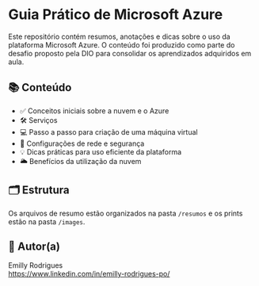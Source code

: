 # Guia Prático de Microsoft Azure

Este repositório contém resumos, anotações e dicas sobre o uso da plataforma Microsoft Azure. O conteúdo foi produzido como parte do desafio proposto pela DIO para consolidar os aprendizados adquiridos em aula.

## 📚 Conteúdo

- ✅ Conceitos iniciais sobre a nuvem e o Azure
- 🛠️ Serviços
- 💻 Passo a passo para criação de uma máquina virtual
- 🔐 Configurações de rede e segurança
- 💡 Dicas práticas para uso eficiente da plataforma
- 🌥️ Benefícios da utilização da nuvem

## 🗂 Estrutura

Os arquivos de resumo estão organizados na pasta `/resumos` e os prints estão na pasta `/images`.

## 👤 Autor(a)

Emilly Rodrigues  
https://www.linkedin.com/in/emilly-rodrigues-po/
